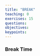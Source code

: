 ```yaml
---
title: "BREAK"
teaching: 0
exercises: 15
questions:
objectives:
keypoints:
---
```



### Break Time 

